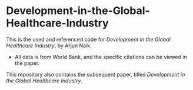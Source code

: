 # Development-in-the-Global-Healthcare-Industry

This is the used and referenced code for *Development in the Global Healthcare Industry*, by Arjun Naik.

- All data is from World Bank, and the specific citations can be viewed in the paper.

This repository also contains the subsequent paper, titled *Development in the Global Healthcare Industry*.
